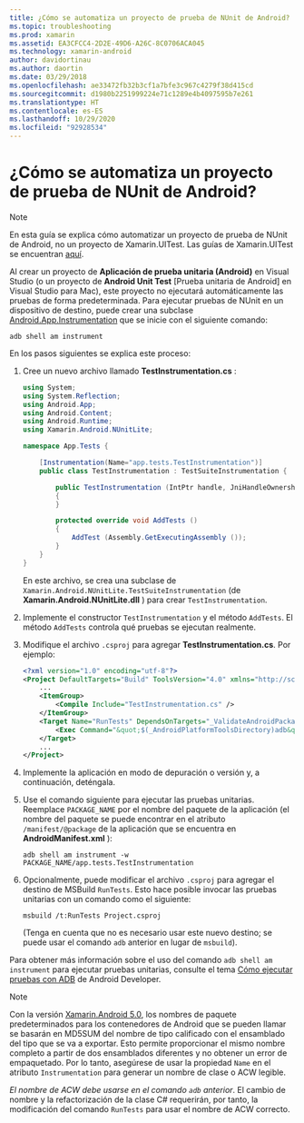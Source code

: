 ```yaml
---
title: ¿Cómo se automatiza un proyecto de prueba de NUnit de Android?
ms.topic: troubleshooting
ms.prod: xamarin
ms.assetid: EA3CFCC4-2D2E-49D6-A26C-8C0706ACA045
ms.technology: xamarin-android
author: davidortinau
ms.author: daortin
ms.date: 03/29/2018
ms.openlocfilehash: ae33472fb32b3cf1a7bfe3c967c4279f38d415cd
ms.sourcegitcommit: d1980b2251999224e71c1289e4b4097595b7e261
ms.translationtype: HT
ms.contentlocale: es-ES
ms.lasthandoff: 10/29/2020
ms.locfileid: "92928534"
---
```

# <a name="how-do-i-automate-an-android-nunit-test-project"></a>¿Cómo se automatiza un proyecto de prueba de NUnit de Android?

> [!NOTE]
> En esta guía se explica cómo automatizar un proyecto de prueba de NUnit de Android, no un proyecto de Xamarin.UITest. Las guías de Xamarin.UITest se encuentran [aquí](/appcenter/test-cloud/preparing-for-upload/xamarin-android-uitest).

Al crear un proyecto de **Aplicación de prueba unitaria (Android)** en Visual Studio (o un proyecto de **Android Unit Test** [Prueba unitaria de Android] en Visual Studio para Mac), este proyecto no ejecutará automáticamente las pruebas de forma predeterminada.
Para ejecutar pruebas de NUnit en un dispositivo de destino, puede crear una subclase [Android.App.Instrumentation](xref:Android.App.Instrumentation) que se inicie con el siguiente comando:

```shell
adb shell am instrument
```

En los pasos siguientes se explica este proceso:

1. Cree un nuevo archivo llamado **TestInstrumentation.cs** :

    ```cs
    using System;
    using System.Reflection;
    using Android.App;
    using Android.Content;
    using Android.Runtime;
    using Xamarin.Android.NUnitLite;

    namespace App.Tests {

        [Instrumentation(Name="app.tests.TestInstrumentation")]
        public class TestInstrumentation : TestSuiteInstrumentation {

            public TestInstrumentation (IntPtr handle, JniHandleOwnership transfer) : base (handle, transfer)
            {
            }

            protected override void AddTests ()
            {
                AddTest (Assembly.GetExecutingAssembly ());
            }
        }
    }
    ```

    En este archivo, se crea una subclase de `Xamarin.Android.NUnitLite.TestSuiteInstrumentation` (de **Xamarin.Android.NUnitLite.dll** ) para crear `TestInstrumentation`.

2. Implemente el constructor `TestInstrumentation` y el método `AddTests`. El método `AddTests` controla qué pruebas se ejecutan realmente.

3. Modifique el archivo `.csproj` para agregar **TestInstrumentation.cs**. Por ejemplo:

    ```xml
    <?xml version="1.0" encoding="utf-8"?>
    <Project DefaultTargets="Build" ToolsVersion="4.0" xmlns="http://schemas.microsoft.com/developer/msbuild/2003">
        ...
        <ItemGroup>
            <Compile Include="TestInstrumentation.cs" />
        </ItemGroup>
        <Target Name="RunTests" DependsOnTargets="_ValidateAndroidPackageProperties">
            <Exec Command="&quot;$(_AndroidPlatformToolsDirectory)adb&quot; $(AdbTarget) $(AdbOptions) shell am instrument -w $(_AndroidPackage)/app.tests.TestInstrumentation" />
        </Target>
        ...
    </Project>
    ```

4. Implemente la aplicación en modo de depuración o versión y, a continuación, deténgala.

5. Use el comando siguiente para ejecutar las pruebas unitarias. Reemplace `PACKAGE_NAME` por el nombre del paquete de la aplicación (el nombre del paquete se puede encontrar en el atributo `/manifest/@package` de la aplicación que se encuentra en **AndroidManifest.xml** ):

    ```shell
    adb shell am instrument -w PACKAGE_NAME/app.tests.TestInstrumentation
    ```

6. Opcionalmente, puede modificar el archivo `.csproj` para agregar el destino de MSBuild `RunTests`. Esto hace posible invocar las pruebas unitarias con un comando como el siguiente:

    ```shell
    msbuild /t:RunTests Project.csproj
    ```

    (Tenga en cuenta que no es necesario usar este nuevo destino; se puede usar el comando `adb` anterior en lugar de `msbuild`).

Para obtener más información sobre el uso del comando `adb shell am instrument` para ejecutar pruebas unitarias, consulte el tema [Cómo ejecutar pruebas con ADB](https://developer.android.com/studio/test/command-line.html#RunTestsDevice) de Android Developer.

> [!NOTE]
> Con la versión [Xamarin.Android 5.0](https://github.com/xamarin/release-notes-archive/blob/master/release-notes/android/xamarin.android_5/xamarin.android_5.1/index.md#Android_Callable_Wrapper_Naming), los nombres de paquete predeterminados para los contenedores de Android que se pueden llamar se basarán en MD5SUM del nombre de tipo calificado con el ensamblado del tipo que se va a exportar. Esto permite proporcionar el mismo nombre completo a partir de dos ensamblados diferentes y no obtener un error de empaquetado. Por lo tanto, asegúrese de usar la propiedad `Name` en el atributo `Instrumentation` para generar un nombre de clase o ACW legible.

_El nombre de ACW debe usarse en el comando `adb` anterior_.
El cambio de nombre y la refactorización de la clase C# requerirán, por tanto, la modificación del comando `RunTests` para usar el nombre de ACW correcto.
